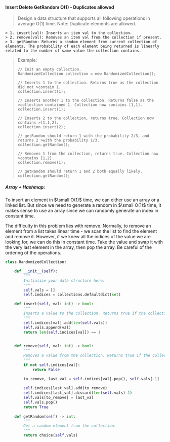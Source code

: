 #### Insert Delete GetRandom O(1) - Duplicates allowed
> Design a data structure that supports all following operations in average O(1) time.
> Note: Duplicate elements are allowed.
> 
    > 1. insert(val): Inserts an item val to the collection.
    > 2. remove(val): Removes an item val from the collection if present.
    > 3. getRandom: Returns a random element from current collection of elements. The probability of each element being returned is linearly related to the number of same value the collection contains.
> 
> Example:
>
>```
>// Init an empty collection.
>RandomizedCollection collection = new RandomizedCollection();
>
> // Inserts 1 to the collection. Returns true as the collection did not >contain 1.
>collection.insert(1);
>
> // Inserts another 1 to the collection. Returns false as the >collection contained 1. Collection now contains [1,1].
>collection.insert(1);
>
> // Inserts 2 to the collection, returns true. Collection now contains >[1,1,2].
>collection.insert(2);
>
> // getRandom should return 1 with the probability 2/3, and returns 2 >with the probability 1/3.
>collection.getRandom();
>
>// Removes 1 from the collection, returns true. Collection now >contains [1,2].
>collection.remove(1);
>
>// getRandom should return 1 and 2 both equally likely.
>collection.getRandom();
>```

##### Array + Hashmap:

To insert an element in $\small O(1)$ time, we can either use an array or a linked list. But since we need to generate a random in $\small O(1)$ time, it makes sense to use an array since we can randomly generate an index in constant time. 

The difficulty in this problem lies with remove. Normally, to remove an element from a list takes linear time - we scan the list to find the element and remove it. However, if we knew all the indices of the value we are looking for, we can do this in constant time. Take the value and swap it with the very last element in the array, then pop the array. Be careful of the ordering of the operations.

```py
class RandomizedCollection:

    def __init__(self):
        """
        Initialize your data structure here.
        """
        self.vals = []
        self.indices = collections.defaultdict(set)

    def insert(self, val: int) -> bool:
        """
        Inserts a value to the collection. Returns true if the collection did not already contain the specified element.
        """
        self.indices[val].add(len(self.vals))
        self.vals.append(val)
        return len(self.indices[val]) == 1
        

    def remove(self, val: int) -> bool:
        """
        Removes a value from the collection. Returns true if the collection contained the specified element.
        """       
        if not self.indices[val]:
            return False
        
        to_remove, last_val = self.indices[val].pop(), self.vals[-1]

        self.indices[last_val].add(to_remove)
        self.indices[last_val].discard(len(self.vals)-1)
        self.vals[to_remove] = last_val
        self.vals.pop()
        return True
        
    def getRandom(self) -> int:
        """
        Get a random element from the collection.
        """
        return choice(self.vals)
```